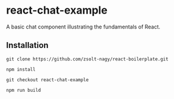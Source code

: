 # react-chat-example

A basic chat component illustrating the fundamentals of React.

## Installation

```
git clone https://github.com/zsolt-nagy/react-boilerplate.git

npm install

git checkout react-chat-example

npm run build
```
